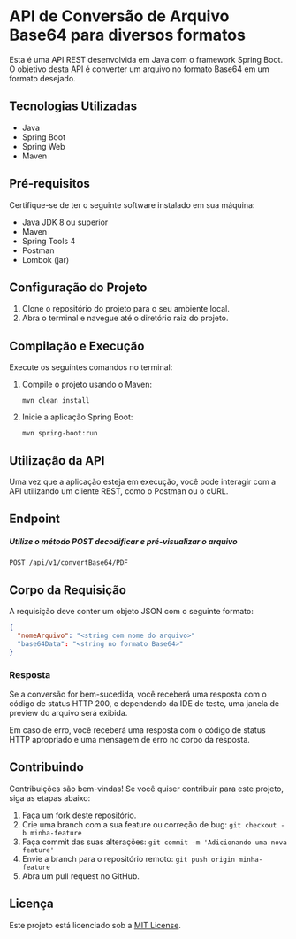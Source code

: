 # API de Conversão de Arquivo Base64 para diversos formatos

Esta é uma API REST desenvolvida em Java com o framework Spring Boot. O objetivo desta API é converter um arquivo no formato Base64 em um formato desejado.

## Tecnologias Utilizadas

- Java
- Spring Boot
- Spring Web
- Maven

## Pré-requisitos

Certifique-se de ter o seguinte software instalado em sua máquina:

- Java JDK 8 ou superior
- Maven
- Spring Tools 4
- Postman
- Lombok (jar)

## Configuração do Projeto

1. Clone o repositório do projeto para o seu ambiente local.
2. Abra o terminal e navegue até o diretório raiz do projeto.

## Compilação e Execução

Execute os seguintes comandos no terminal:

1. Compile o projeto usando o Maven:
   ```
   mvn clean install
   ```

2. Inicie a aplicação Spring Boot:
   ```
   mvn spring-boot:run
   ```

## Utilização da API

Uma vez que a aplicação esteja em execução, você pode interagir com a API utilizando um cliente REST, como o Postman ou o cURL.

## Endpoint

##### Utilize o método POST decodificar e pré-visualizar o arquivo
```
POST /api/v1/convertBase64/PDF
```

## Corpo da Requisição

A requisição deve conter um objeto JSON com o seguinte formato:

```json
{
  "nomeArquivo": "<string com nome do arquivo>"
  "base64Data": "<string no formato Base64>"
}
```

### Resposta

Se a conversão for bem-sucedida, você receberá uma resposta com o código de status HTTP 200, e dependendo da IDE de teste, uma janela de preview do arquivo será exibida.

Em caso de erro, você receberá uma resposta com o código de status HTTP apropriado e uma mensagem de erro no corpo da resposta.

## Contribuindo

Contribuições são bem-vindas! Se você quiser contribuir para este projeto, siga as etapas abaixo:

1. Faça um fork deste repositório.
2. Crie uma branch com a sua feature ou correção de bug: `git checkout -b minha-feature`
3. Faça commit das suas alterações: `git commit -m 'Adicionando uma nova feature'`
4. Envie a branch para o repositório remoto: `git push origin minha-feature`
5. Abra um pull request no GitHub.

## Licença

Este projeto está licenciado sob a [MIT License](LICENSE.txt).
